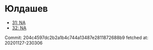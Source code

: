 # Юлдашев
- [31: NA](31.md)
- [32: NA](32.md)

Commit: 204c4597dc2b2a1b4c744a13487e2811872688b9
 fetched at: 20201127-230306
